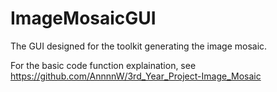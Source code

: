 # ImageMosaicGUI
The GUI designed for the toolkit generating the image mosaic.

For the basic code function explaination, see https://github.com/AnnnnW/3rd_Year_Project-Image_Mosaic
